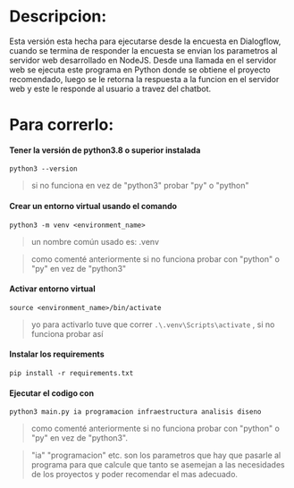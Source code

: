 # Descripcion:

Esta versión esta hecha para ejecutarse desde la encuesta en Dialogflow, cuando se termina de responder la encuesta se envian los parametros al servidor web desarrollado en NodeJS. Desde una llamada en el servidor web se ejecuta este programa en Python donde se obtiene el proyecto recomendado, luego se le retorna la respuesta a la funcion en el servidor web y este le responde al usuario a travez del chatbot.

  

# Para correrlo:

  

#### Tener la versión de python3.8 o superior instalada

  

	python3 --version

>si no funciona en vez de "python3" probar "py" o "python"

  

#### Crear un entorno virtual usando el comando

  

	python3 -m venv <environment_name>

  

>un nombre común usado es: .venv

>como comenté anteriormente si no funciona probar con "python" o "py" en vez de "python3"

  

#### Activar entorno virtual

  

	source <environment_name>/bin/activate

  

>yo para activarlo tuve que correr `.\.venv\Scripts\activate` , si no funciona probar así

  

#### Instalar los requirements

  

	pip install -r requirements.txt

  

#### Ejecutar el codigo con

  

	python3 main.py ia programacion infraestructura analisis diseno

  

>como comenté anteriormente si no funciona probar con "python" o "py" en vez de "python3".

>"ia" "programacion" etc. son los parametros que hay que pasarle al programa para que calcule
>que tanto se asemejan a las necesidades de los proyectos y poder recomendar el mas adecuado.